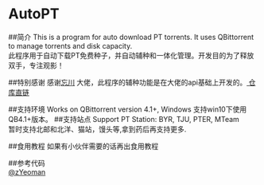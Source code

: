 # AutoPT
##简介
This is a program for auto download PT torrents. It uses QBittorrent to manage torrents and disk capacity.  
此程序用于自动下载PT免费种子，并自动辅种和一体化管理。开发目的为了释放双手，专注观影！

##特别感谢
感谢[忘川](https://github.com/ledccn)  大佬，此程序的辅种功能是在大佬的api基础上开发的。[
仓库直链](https://github.com/ledccn/IYUUAutoReseed)  

##支持环境
Works on QBittorrent version 4.1+, Windows
支持win10下使用QB4.1+版本。
##支持站点
Support PT Station: BYR, TJU, PTER, MTeam  
暂时支持北邮和北洋、猫站，馒头等,拿到药后再支持更多.  

##食用教程
如果有小伙伴需要的话再出食用教程  

##参考代码  
[@zYeoman](https://gist.github.com/zYeoman/1d841c5a1227697bc82c81f4acf1f2ad)    
